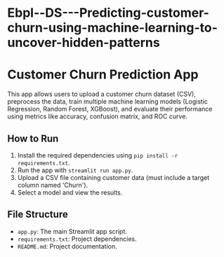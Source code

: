 # Ebpl--DS---Predicting-customer-churn-using-machine-learning-to-uncover-hidden-patterns
# Customer Churn Prediction App

This app allows users to upload a customer churn dataset (CSV), preprocess the data, train multiple machine learning models (Logistic Regression, Random Forest, XGBoost), and evaluate their performance using metrics like accuracy, confusion matrix, and ROC curve.

## How to Run

1. Install the required dependencies using `pip install -r requirements.txt`.
2. Run the app with `streamlit run app.py`.
3. Upload a CSV file containing customer data (must include a target column named 'Churn').
4. Select a model and view the results.

## File Structure

- `app.py`: The main Streamlit app script.
- `requirements.txt`: Project dependencies.
- `README.md`: Project documentation.
